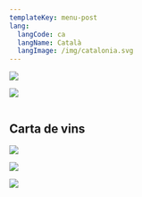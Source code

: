 ```yaml
---
templateKey: menu-post
lang:
  langCode: ca
  langName: Català
  langImage: /img/catalonia.svg
---
```

![](/img/carta-benvinguda.png)

![](/img/la-cuina-d-en-sisu-09.png)



![]()

## Carta de vins

![](/img/carta-vins-2020-provisional-1.png)

![](/img/carta-vins-2020-provisional-2.png)

![](/img/carta-vins-2020-provisional-3.png)